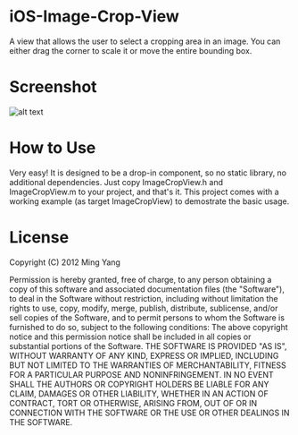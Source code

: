 iOS-Image-Crop-View
===================

A view that allows the user to select a cropping area in an image.
You can either drag the corner to scale it or move the entire bounding box.

Screenshot
===================
![alt text](https://raw.github.com/myang-git/iOS-Image-Crop-View/master/ImageCropViewScreenShot.png)


How to Use
===================
Very easy! It is designed to be a drop-in component, so no static library, no additional dependencies.
Just copy ImageCropView.h and ImageCropView.m to your project, and that's it. This project comes with a working example (as target ImageCropView)
to demostrate the basic usage. 

License
===================

Copyright (C) 2012 Ming Yang

Permission is hereby granted, free of charge, to any person obtaining a copy of this software and associated documentation files (the "Software"), to deal in the Software without restriction, including without limitation the rights to use, copy, modify, merge, publish, distribute, sublicense, and/or sell copies of the Software, and to permit persons to whom the Software is furnished to do so, subject to the following conditions:
The above copyright notice and this permission notice shall be included in all copies or substantial portions of the Software.
THE SOFTWARE IS PROVIDED "AS IS", WITHOUT WARRANTY OF ANY KIND, EXPRESS OR IMPLIED, INCLUDING BUT NOT LIMITED TO THE WARRANTIES OF MERCHANTABILITY, FITNESS FOR A PARTICULAR PURPOSE AND NONINFRINGEMENT. IN NO EVENT SHALL THE AUTHORS OR COPYRIGHT HOLDERS BE LIABLE FOR ANY CLAIM, DAMAGES OR OTHER LIABILITY, WHETHER IN AN ACTION OF CONTRACT, TORT OR OTHERWISE, ARISING FROM, OUT OF OR IN CONNECTION WITH THE SOFTWARE OR THE USE OR OTHER DEALINGS IN THE SOFTWARE.
